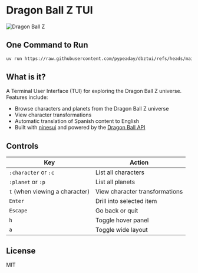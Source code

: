 # Dragon Ball Z TUI

![Dragon Ball Z](https://dragonball-api.com/characters/goku_normal.webp)

## One Command to Run

```bash
uv run https://raw.githubusercontent.com/pypeaday/dbztui/refs/heads/main/apps/dbztui.py
```

## What is it?

A Terminal User Interface (TUI) for exploring the Dragon Ball Z universe. Features include:

- Browse characters and planets from the Dragon Ball Z universe
- View character transformations
- Automatic translation of Spanish content to English
- Built with [ninesui](https://github.com/waylonwalker/ninesui) and powered by the [Dragon Ball API](https://dragonball-api.com/api-docs)

## Controls

| Key | Action |
|-----|--------|
| `:character` or `:c` | List all characters |
| `:planet` or `:p` | List all planets |
| `t` (when viewing a character) | View character transformations |
| `Enter` | Drill into selected item |
| `Escape` | Go back or quit |
| `h` | Toggle hover panel |
| `a` | Toggle wide layout |

## License

MIT
